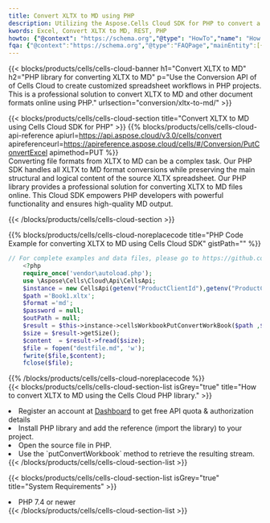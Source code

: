 ```yaml
---
title: Convert XLTX to MD using PHP 
description: Utilizing the Aspose.Cells Cloud SDK for PHP to convert a XLTX format file to a MD format file. 
kwords: Excel, Convert XLTX to MD, REST, PHP
howto: {"@context": "https://schema.org","@type": "HowTo","name": "How to convert XLTX to MD using the Cells Cloud PHP library.","description": "How to convert XLTX to MD using the Cells Cloud PHP library.","image": {"@type": "ImageObject"},"url": "/php/conversion/xltx-to-md/","step": [{ "@type": "HowToStep","name": "How to convert XLTX to MD using the Cells Cloud PHP library. step 1", "image": {"@type": "ImageObject",},"url": "/php/conversion/xltx-to-md/","text": "Register an account at <a href='https://dashboard.aspose.cloud/'>Dashboard</a> to get free API quota & authorization details",},{ "@type": "HowToStep","name": "How to convert XLTX to MD using the Cells Cloud PHP library. step 1", "image": {"@type": "ImageObject",},"url": "/php/conversion/xltx-to-md/","text": "Install PHP library and add the reference (import the library) to your project.",},{ "@type": "HowToStep","name": "How to convert XLTX to MD using the Cells Cloud PHP library. step 1", "image": {"@type": "ImageObject",},"url": "/php/conversion/xltx-to-md/","text": "Open the source file in PHP.",},{ "@type": "HowToStep","name": "How to convert XLTX to MD using the Cells Cloud PHP library. step 1", "image": {"@type": "ImageObject",},"url": "/php/conversion/xltx-to-md/","text": "Use the `putConvertWorkbook` method to retrieve the resulting stream.",}, ],"supply": {"@type": "HowToSupply","name": "document"},"tool": [{"@type": "HowToTool","name": "phpstorm, Visual Studio Code, Eclipse"},{"@type": "HowToTool","name": "Aspose Cells"}],"totalTime": "PT6M"}
fqa: {"@context":"https://schema.org","@type":"FAQPage","mainEntity":[{"@type":"Question","name":"Why convert file formats in C# using REST API?","acceptedAnswer":{"@type":"Answer","text":"Documents are encoded in many ways, and some files may be incompatible with the software you use. To open and read such files, just convert them to appropriate file formats.<br/><ol><li>Install .NET SDK and add the reference (import the library) to your project.</li><li>Open the source file in C# using REST API.</li><li>Call the PutConvertWorkbookRequest() method, passing an output filename with required extension.</li><li>Get the result of conversion as a separate file.</li></ol>"}},{"@type":"Question","name":"What file formats can I convert with your C# library?","acceptedAnswer":{"@type":"Answer","text":"We support a variety of file formats for conversion using .NET library, including XLSX, Excel, xls , PDF, CSV, HTML, Markdown, XML, PNG, JPG, TIFF, Json, TXT and many more."}},{"@type":"Question","name":"What is the maximum allowed file size for conversion using this .NET library?","acceptedAnswer":{"@type":"Answer","text":"There are no file size limits for format conversions using .NET library."}}]}
---
```



{{< blocks/products/cells/cells-cloud-banner h1="Convert XLTX to MD" h2="PHP library for converting XLTX to MD" p="Use the Conversion API of of Cells Cloud to create customized spreadsheet workflows in PHP projects. This is a professional solution to convert XLTX to MD and other document formats online using PHP." urlsection="conversion/xltx-to-md/" >}}

{{< blocks/products/cells/cells-cloud-section  title="Convert XLTX to MD using Cells Cloud SDK for PHP" >}}
{{% blocks/products/cells/cells-cloud-api-reference  apiurl=https://api.aspose.cloud/v3.0/cells/convert  apireferenceurl=https://apireference.aspose.cloud/cells/#/Conversion/PutConvertExcel  apimethod=PUT %}}
<br/>
Converting file formats from XLTX to MD can be a complex task. Our PHP SDK handles all XLTX to MD format conversions while preserving the main structural and logical content of the source XLTX spreadsheet. Our PHP library provides a professional solution for converting XLTX to MD files online. This Cloud SDK empowers PHP developers with powerful functionality and ensures high-quality MD output.

{{< /blocks/products/cells/cells-cloud-section >}}

{{% blocks/products/cells/cells-cloud-noreplacecode title="PHP Code Example for converting XLTX to MD using Cells Cloud SDK" gistPath="" %}}
 
```php
// For complete examples and data files, please go to https://github.com/aspose-cells-cloud/aspose-cells-cloud-php/
    <?php
    require_once('vendor\autoload.php');
    use \Aspose\Cells\Cloud\Api\CellsApi;
    $instance = new CellsApi(getenv("ProductClientId"),getenv("ProductClientSecret"));
    $path ='Book1.xltx';    
    $format ='md';
    $password = null;
    $outPath = null;      
    $result = $this->instance->cellsWorkbookPutConvertWorkBook($path ,$format, $password,  $outPath);
    $size = $result->getSize();
    $content  = $result->fread($size);
    $file = fopen("destfile.md", 'w');
    fwrite($file,$content);
    fclose($file);
```
 
{{% /blocks/products/cells/cells-cloud-noreplacecode  %}}
<br/>
{{< blocks/products/cells/cells-cloud-section-list isGrey="true"  title="How to convert XLTX to MD using the Cells Cloud PHP library." >}}
<li>Register an account at <a href="https://dashboard.aspose.cloud/">Dashboard</a> to get free API quota & authorization details</li>
<li>Install PHP library and add the reference (import the library) to your project.</li>
<li>Open the source file in PHP.</li>
<li>Use the `putConvertWorkbook` method to retrieve the resulting stream.</li>
{{< /blocks/products/cells/cells-cloud-section-list >}}

{{< blocks/products/cells/cells-cloud-section-list isGrey="true"  title="System Requirements" >}}
<li>PHP 7.4 or newer</li>
{{< /blocks/products/cells/cells-cloud-section-list >}}
